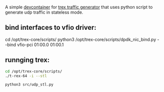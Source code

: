 A simple [devcontainer](https://code.visualstudio.com/docs/devcontainers/containers) for [trex traffic generator](https://github.com/cisco-system-traffic-generator/trex-core) that uses python script to generate udp traffic in stateless mode.
## bind interfaces to vfio driver:
cd /opt/trex-core/scripts/
python3 /opt/trex-core/scripts/dpdk_nic_bind.py  --bind vfio-pci 01:00.0 01:00.1
## runnging trex:
```bash
cd /opt/trex-core/scripts/
./t-rex-64 -i --stl
```
```bash
python3 src/udp_stl.py
```